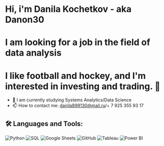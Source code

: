 # Hi, i'm Danila Kochetkov - aka Danon30
# I am looking for a job in the field of data analysis
# I like football and hockey, and I'm interested in investing and trading. 👋

- 🌱 I am currently studying Systems Analytics/Data Science
- 📫 How to contact me: danila899130@mail.ru/+ 7 925 355 93 17

## 🛠 Languages and Tools:
![Python](https://img.shields.io/badge/-Python_3-3776AB?style=flat-square&logo=python&logoColor=white) ![SQL](https://img.shields.io/badge/-SQL-4479A1?style=flat-square&logo=mysql&logoColor=white) ![Google Sheets](https://img.shields.io/badge/-Google_Sheets-34A853?style=flat-square&logo=google-sheets&logoColor=white) ![GitHub](https://img.shields.io/badge/-GitHub-181717?style=flat-square&logo=github&logoColor=white) ![Tableau](https://img.shields.io/badge/-Tableau-E97627?style=flat-square&logo=Tableau&logoColor=white) ![Power BI](https://img.shields.io/badge/-Power_BI-F2C811?style=flat-square&logo=Power-BI&logoColor=black)


